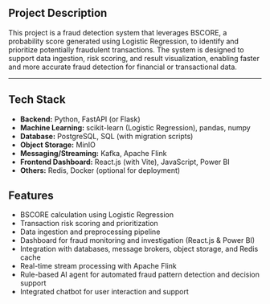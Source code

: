 ## Project Description

This project is a fraud detection system that leverages BSCORE, a probability score generated using Logistic Regression, to identify and prioritize potentially fraudulent transactions. The system is designed to support data ingestion, risk scoring, and result visualization, enabling faster and more accurate fraud detection for financial or transactional data.

---

## Tech Stack
- **Backend:** Python, FastAPI (or Flask)
- **Machine Learning:** scikit-learn (Logistic Regression), pandas, numpy
- **Database:** PostgreSQL, SQL (with migration scripts)
- **Object Storage:** MinIO
- **Messaging/Streaming:** Kafka, Apache Flink
- **Frontend Dashboard:** React.js (with Vite), JavaScript, Power BI
- **Others:** Redis, Docker (optional for deployment)

## Features
- BSCORE calculation using Logistic Regression
- Transaction risk scoring and prioritization
- Data ingestion and preprocessing pipeline
- Dashboard for fraud monitoring and investigation (React.js & Power BI)
- Integration with databases, message brokers, object storage, and Redis cache
- Real-time stream processing with Apache Flink
- Rule-based AI agent for automated fraud pattern detection and decision support
- Integrated chatbot for user interaction and support